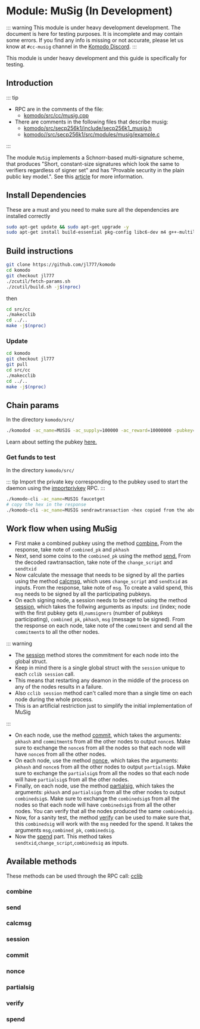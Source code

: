 # Module: MuSig (In Development)

::: warning
This module is under heavy development development. The document is here for testing purposes. It is incomplete and may contain some errors. If you find any info is missing or not accurate, please let us know at `#cc-musig` channel in the [Komodo Discord](https://komodoplatform.com/discord).
:::

This module is under heavy development and this guide is specifically for testing.

## Introduction

::: tip

- RPC are in the comments of the file:
  - [komodo/src/cc/musig.cpp](https://github.com/jl777/komodo/blob/jl777/src/cc/musig.cpp)
- There are comments in the following files that describe musig:
  - [komodo/src/secp256k1/include/secp256k1_musig.h](https://github.com/jl777/komodo/blob/jl777/src/secp256k1/include/secp256k1_musig.h)
  - [komodo//src/secp256k1/src/modules/musig/example.c](https://github.com/jl777/komodo/blob/jl777/src/secp256k1/src/modules/musig/example.c)

:::

The module `MuSig` implements a Schnorr-based multi-signature scheme, that produces "Short, constant-size signatures which look the same to verifiers regardless of signer set" and has "Provable security in the plain public key model.". See this [article](https://blockstream.com/2019/02/18/musig-a-new-multisignature-standard/) for more information.

## Install Dependencies

These are a must and you need to make sure all the dependencies are installed correctly

```bash
sudo apt-get update && sudo apt-get upgrade -y
sudo apt-get install build-essential pkg-config libc6-dev m4 g++-multilib autoconf libtool ncurses-dev unzip git python zlib1g-dev wget bsdmainutils automake libboost-all-dev libssl-dev libprotobuf-dev protobuf-compiler libgtest-dev libqt4-dev libqrencode-dev libdb++-dev ntp ntpdate software-properties-common curl libcurl4-gnutls-dev cmake clang libsodium-dev -y
```

## Build instructions

```bash
git clone https://github.com/jl777/komodo
cd komodo
git checkout jl777
./zcutil/fetch-params.sh
./zcutil/build.sh -j$(nproc)
```

then

```bash
cd src/cc
./makecclib
cd ../..
make -j$(nproc)
```

### Update

```bash
cd komodo
git checkout jl777
git pull
cd src/cc
./makecclib
cd ../..
make -j$(nproc)
```

## Chain params

In the directory `komodo/src/`

```bash
./komodod -ac_name=MUSIG -ac_supply=100000 -ac_reward=10000000 -pubkey=<yourpub> -ac_cclib=sudoku -ac_cc=2 -addnode=5.9.102.210 &
```

Learn about setting the pubkey [here.](../../cryptoconditions/dynamic/cc-rogue.html##set-pubkey-value)

### Get funds to test

In the directory `komodo/src/`

::: tip
Import the private key corresponding to the pubkey used to start the daemon using the [importprivkey](../../komodo-api/wallet.html#importprivkey) RPC.
:::

```bash
./komodo-cli -ac_name=MUSIG faucetget
# copy the hex in the response
./komodo-cli -ac_name=MUSIG sendrawtransaction <hex copied from the above response>
```

## Work flow when using MuSig

- First make a combined pubkey using the method [combine.](../dynamic/cc-musig.html#combine) From the response, take note of `combined_pk` and `pkhash`
- Next, send some coins to the `combined_pk` using the method [send.](../dynamic/cc-musig.html#send) From the decoded rawtransaction, take note of the `change_script` and `sendtxid`<!-- expalin what these two are -->
- Now calculate the message that needs to be signed by all the parties using the method [calcmsg,](../dynamic/cc-musig.html#calcmsg) which uses `change_script` and `sendtxid` as inputs. From the response, take note of `msg`. To create a valid spend, this `msg` needs to be signed by all the participating pubkeys.
- On each signing node, a session needs to be creted using the method [session,](../dynamic/cc-musig.html#session) which takes the follwing arguments as inputs: `ind` (index; node with the first pubkey gets `0`),`numsigners` (number of pubkeys participating), `combined_pk`, `pkhash`, `msg` (message to be signed). From the response on each node, take note of the `commitment` and send all the `commitment`s to all the other nodes.

::: warning

- The [session](../dynamic/cc-musig.html#session) method stores the commitment for each node into the global struct.
- Keep in mind there is a single global struct with the `session` unique to each `cclib session` call.
- This means that restarting any deamon in the middle of the process on any of the nodes results in a failure.
- Also `cclib session` method can't called more than a single time on each node during the whole process.
- This is an artificial restriction just to simplify the initial implementation of MuSig

:::

- On each node, use the method [commit,](../dynamic/cc-musig.html#commit)
  which takes the arguments: `pkhash` and `commitment`s from all the other nodes to output `nonce`s. Make sure to exchange the `nonce`s from all the nodes so that each node will have `nonce`s from all the other nodes.
- On each node, use the method [nonce,](../dynamic/cc-musig.html#nonce)
  which takes the arguments: `pkhash` and `nonce`s from all the other nodes to output `partialsig`s. Make sure to exchange the `partialsig`s from all the nodes so that each node will have `partialsig`s from all the other nodes.
- Finally, on each node, use the method [partialsig,](../dynamic/cc-musig.html#partialsig)
  which takes the arguments: `pkhash` and `partialsig`s from all the other nodes to output `combinedsig`s. Make sure to exchange the `combinedsig`s from all the nodes so that each node will have `combinedsig`s from all the other nodes. You can verify that all the nodes produced the same `combinedsig`.
- Now, for a sanity test, the method [verify](../dynamic/cc-musig.html#verify) can be used to make sure that, this `combinedsig` will work with the `msg` needed for the spend. It takes the arguments `msg`,`combined_pk`, `combinedsig`. <!-- what does it output -->
- Now the [spend](../dynamic/cc-musig.html#spend) part. This method takes `sendtxid`,`change_script`,`combinedsig` as inputs. <!-- who can spend, how much,something is missing here -->

## Available methods

These methods can be used through the RPC call: [cclib](../../komodo-api/cclib.html#cclib)

### combine

### send

### calcmsg

### session

### commit

### nonce

### partialsig

### verify

### spend
